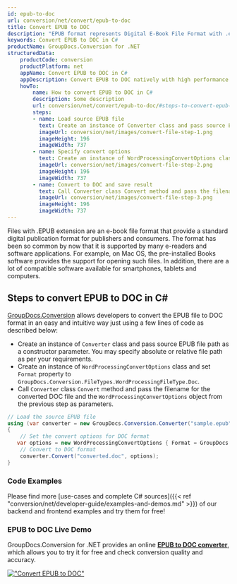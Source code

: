 ```yaml
---
id: epub-to-doc
url: conversion/net/convert/epub-to-doc
title: Convert EPUB to DOC
description: "EPUB format represents Digital E-Book File Format with .epub extension. Learn how to convert EPUB to DOC file programmatically in C# language using GroupDocs.Conversion for .NET library."
keywords: Convert EPUB to DOC in C#
productName: GroupDocs.Conversion for .NET
structuredData:
    productCode: conversion
    productPlatform: net
    appName: Convert EPUB to DOC in C#
    appDescription: Convert EPUB to DOC natively with high performance using C# language and server side GroupDocs.Conversion for .NET APIs, without the use of any software like Microsoft or Open Office.
    howTo:
        name: How to convert EPUB to DOC in C# 
        description: Some description
        url: conversion/net/convert/epub-to-doc/#steps-to-convert-epub-to-doc-in-c
        steps:
        - name: Load source EPUB file 
          text: Create an instance of Converter class and pass source EPUB file path as a constructor parameter. You may specify absolute or relative file path as per your requirements. 
          imageUrl: conversion/net/images/convert-file-step-1.png
          imageHeight: 196
          imageWidth: 737
        - name: Specify convert options 
          text: Create an instance of WordProcessingConvertOptions class.
          imageUrl: conversion/net/images/convert-file-step-2.png
          imageHeight: 196
          imageWidth: 737
        - name: Convert to DOC and save result 
          text: Call Converter class Convert method and pass the filename for the converted HTML file and the WordProcessingConvertOptions object from the previous step as parameters.
          imageUrl: conversion/net/images/convert-file-step-3.png
          imageHeight: 196
          imageWidth: 737
---
```


Files with .EPUB extension are an e-book file format that provide a standard digital publication format for publishers and consumers. The format has been so common by now that it is supported by many e-readers and software applications. For example, on Mac OS, the pre-installed Books software provides the support for opening such files. In addition, there are a lot of compatible software available for smartphones, tablets and computers.

## Steps to convert EPUB to DOC in C#

[GroupDocs.Conversion](https://products.groupdocs.com/conversion/net) allows developers to convert the EPUB file to DOC format in an easy and intuitive way just using a few lines of code as described below:

* Create an instance of `Converter` class and pass source EPUB file path as a constructor parameter. You may specify absolute or relative file path as per your requirements. 
* Create an instance of `WordProcessingConvertOptions` class and set `Format` property to `GroupDocs.Conversion.FileTypes.WordProcessingFileType.Doc`.
* Call `Converter` class `Convert` method and pass the filename for the converted DOC file and the `WordProcessingConvertOptions` object from the previous step as parameters.

```csharp
// Load the source EPUB file
using (var converter = new GroupDocs.Conversion.Converter("sample.epub"))
{
    // Set the convert options for DOC format
   var options = new WordProcessingConvertOptions { Format = GroupDocs.Conversion.FileTypes.WordProcessingFileType.Doc };
    // Convert to DOC format
    converter.Convert("converted.doc", options);
}
```

### Code Examples

Please find more [use-cases and complete C# sources]({{< ref "conversion/net/developer-guide/examples-and-demos.md" >}}) of our backend and frontend examples and try them for free!

### EPUB to DOC Live Demo

GroupDocs.Conversion for .NET provides an online [**EPUB to DOC converter**](https://products.groupdocs.app/conversion/epub-to-doc), which allows you to try it for free and check conversion quality and accuracy.

[!["Convert EPUB to DOC"](conversion/net/images/convert-to-doc/convert-epub-to-doc.png)](https://products.groupdocs.app/conversion/epub-to-doc)